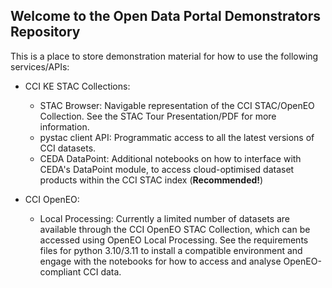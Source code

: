 ## Welcome to the Open Data Portal Demonstrators Repository

This is a place to store demonstration material for how to use the following services/APIs:

- CCI KE STAC Collections:
  - STAC Browser: Navigable representation of the CCI STAC/OpenEO Collection. See the STAC Tour Presentation/PDF for more information.
  - pystac client API: Programmatic access to all the latest versions of CCI datasets.
  - CEDA DataPoint: Additional notebooks on how to interface with CEDA's DataPoint module, to access cloud-optimised dataset products within the CCI STAC index (**Recommended!**)

- CCI OpenEO:
  - Local Processing: Currently a limited number of datasets are available through the CCI OpenEO STAC Collection, which can be accessed using OpenEO Local Processing. See the requirements files for python 3.10/3.11 to install a compatible environment and engage with the notebooks for how to access and analyse OpenEO-compliant CCI data.